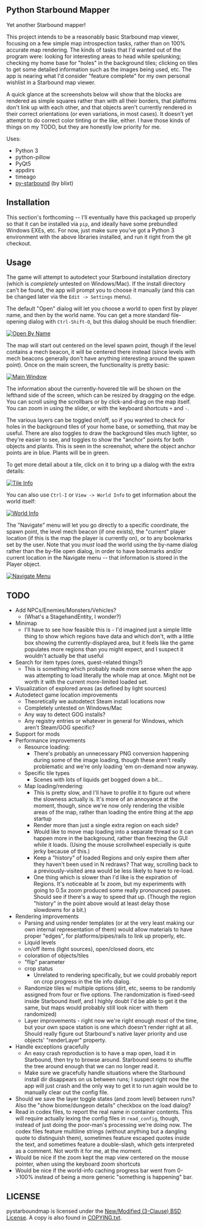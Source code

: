 Python Starbound Mapper
-----------------------

Yet another Starbound mapper!

This project intends to be a reasonably basic Starbound map viewer, focusing on
a few simple map introspection tasks, rather than on 100% accurate map
rendering.  The kinds of tasks that I'd wanted out of the program were: looking
for interesting areas to head while spelunking; checking my home base for
"holes" in the background tiles; clicking on tiles to get some detailed
information such as the images being used, etc.  The app is nearing what I'd
consider "feature complete" for my own personal wishlist in a Starbound map
viewer.

A quick glance at the screenshots below will show that the blocks are rendered
as simple squares rather than with all their borders, that platforms don't link
up with each other, and that objects aren't currently rendered in their correct
orientations (or even variations, in most cases).  It doesn't yet attempt to do
correct color tinting or the like, either.  I have those kinds of things on my
TODO, but they are honestly low priority for me.

Uses:
 - Python 3
 - python-pillow
 - PyQt5
 - appdirs
 - timeago
 - [py-starbound](https://github.com/blixt/py-starbound) (by blixt)

Installation
------------

This section's forthcoming -- I'll eventually have this packaged up
properly so that it can be installed via `pip`, and ideally have some
prebundled Windows EXEs, etc.  For now, just make sure you've got a
Python 3 environment with the above libraries installed, and run it
right from the git checkout.

Usage
-----

The game will attempt to autodetect your Starbound installation directory
(which is *completely* untested on Windows/Mac).  If the install directory
can't be found, the app will prompt you to choose it manually (and this
can be changed later via the `Edit -> Settings` menu).

The default "Open" dialog will let you choose a world to open first by
player name, and then by the world name.  You can get a more standard
file-opening dialog with `Ctrl-Shift-O`, but this dialog should be much
friendlier:

[![Open By Name](screenshots/open_by_world.png)](screnshots/open_by_world.png)

The map will start out centered on the level spawn point, though if the
level contains a mech beacon, it will be centered there instead (since
levels with mech beacons generally don't have anything interesting around the
spawn point).  Once on the main screen, the functionality is pretty basic:

[![Main Window](screenshots/mainwindow.png)](screenshots/mainwindow.png)

The information about the currently-hovered tile will be shown on the lefthand
side of the screen, which can be resized by dragging on the edge.  You can
scroll using the scrollbars or by click-and-drag on the map itself.  You can
zoom in using the slider, or with the keyboard shortcuts `+` and `-`.

The various layers can be toggled on/off, so if you wanted to check for holes
in the background tiles of your home base, or something, that may be useful.
There are also toggles to draw the background tiles much lighter, so they're
easier to see, and toggles to show the "anchor" points for both objects and
plants.  This is seen in the screenshot, where the object anchor points are in
blue.  Plants will be in green.

To get more detail about a tile, click on it to bring up a dialog with the
extra details:

[![Tile Info](screenshots/tileinfo.png)](screenshots/tileinfo.png)

You can also use `Ctrl-I` or `View -> World Info` to get information about
the world itself:

[![World Info](screenshots/worldinfo.png)](screenshots/worldinfo.png)

The "Navigate" menu will let you go directly to a specific coordinate, the
spawn point, the level mech beacon (if one exists), the "current" player
location (if this is the map the player is currently on), or to any bookmarks
set by the user.  Note that you *must* load the world using the by-name
dialog rather than the by-file open dialog, in order to have bookmarks
and/or current location in the Navigate menu -- that information is stored
in the Player object.

[![Navigate Menu](screenshots/navigate.png)](screenshots/navigate.png)

TODO
----

 - Add NPCs/Enemies/Monsters/Vehicles?
   - (What's a StagehandEntity, I wonder?)
 - Minimap
   - I'll have to see how feasible this is - I'd imagined just a simple
     little thing to show which regions have data and which don't, with
     a little box showing the currently-displayed area, but it feels like
     the game populates more regions than you might expect, and I suspect
     it wouldn't actually be that useful
 - Search for item types (ores, quest-related things?)
   - This is something which probably made more sense when the app was
     attempting to load literally the whole map at once.  Might not be
     worth it with the current more-limited loaded set.
 - Visualization of explored areas (as defined by light sources)
 - Autodetect game location improvements
   - Theoretically we autodetect Steam install locations now
   - Completely untested on Windows/Mac
   - Any way to detect GOG installs?
   - Any registry entries or whatever in general for Windows, which aren't
     Steam/GOG specific?
 - Support for mods
 - Performance improvements
   - Resource loading:
     - There's probably an unnecessary PNG conversion happening during
       some of the image loading, though these aren't really problematic
       and we're only loading 'em on-demand now anyway.
   - Specific tile types
     - Scenes with lots of liquids get bogged down a bit...
   - Map loading/rendering:
     - This is pretty slow, and I'll have to profile it to figure out
       where the slowness actually is.  It's more of an annoyance at
       the moment, though, since we're now only rendering the visible
       areas of the map, rather than loading the entire thing at the
       app startup
     - Render more than just a single extra region on each side?
     - Would like to move map loading into a separate thread so it can
       happen more in the background, rather than freezing the GUI
       while it loads.  (Using the mouse scrollwheel especially is
       quite jerky because of this.)
     - Keep a "history" of loaded Regions and only expire them after
       they haven't been used in N redraws?  That way, scrolling back
       to a previously-visited area would be less likely to have to re-load.
     - One thing which is slower than I'd like is the expiration of
       Regions.  It's noticeable at 1x zoom, but my experiments with
       going to 0.5x zoom produced some really pronounced pauses.
       Should see if there's a way to speed that up.  (Though the region
       "history" in the point above would at least delay those slowdowns
       for a bit.)
 - Rendering improvements
   - Parsing and using render templates (or at the very least making our
     own internal representation of them) would allow materials to have
     proper "edges", for platforms/pipes/rails to link up properly, etc.
   - Liquid levels
   - on/off items (light sources), open/closed doors, etc
   - coloration of objects/tiles
   - "flip" parameter
   - crop status
     - Unrelated to rendering specifically, but we could probably report
       on crop progress in the tile info dialog.
   - Randomize tiles w/ multiple options (dirt, etc, seems to be randomly
     assigned from four or five options.  The randomization is fixed-seed
     inside Starbound itself, and I highly doubt I'd be able to get it the
     same, but maps would probably still look nicer with them randomized)
   - Layer improvements - right now we're right enough *most* of the time,
     but your own space station is one which doesn't render right at all.
     Should really figure out Starbound's native layer priority and use
     objects' "renderLayer" property.
 - Handle exceptions gracefully
   - An easy crash reproduction is to have a map open, load it in Starbound,
     then try to browse around.  Starbound seems to shuffle the tree around
     enough that we can no longer read it.
   - Make sure we gracefully handle situations where the Starbound install dir
     disappears on us between runs; I suspect right now the app will just crash
     and the only way to get it to run again would be to manually clear out the
     config file.
 - Should we save the layer toggle states (and zoom level) between runs?
   Also the "show biome/dungeon details" checkbox on the load dialog?
 - Read in codex files, to report the real name in container contents.  This
   will require actually lexing the config files in `read_config`, though,
   instead of just doing the poor-man's processing we're doing now.  The codex
   files feature multiline strings (without anything but a dangling quote to
   distinguish them), sometimes feature escaped quotes inside the text, and
   sometimes feature a double-slash, which gets interpreted as a comment.  Not
   worth it for me, at the moment.
 - Would be nice if the zoom kept the map view centered on the mouse
   pointer, when using the keyboard zoom shortcuts
 - Would be nice if the world-info caching progress bar went from 0->100%
   instead of being a more generic "something is happening" bar.

LICENSE
-------

pystarboundmap is licensed under the
[New/Modified (3-Clause) BSD License](https://opensource.org/licenses/BSD-3-Clause).
A copy is also found in [COPYING.txt](COPYING.txt).
